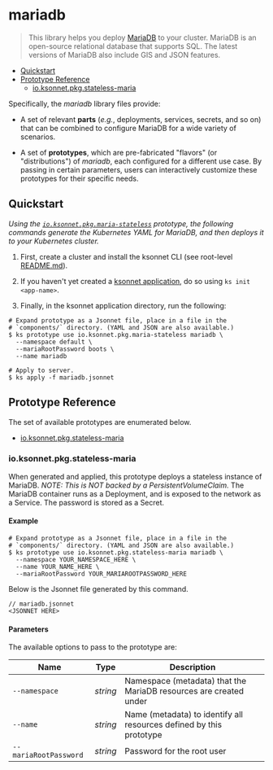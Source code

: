 # mariadb

> This library helps you deploy [MariaDB](https://mariadb.org/) to your cluster.
MariaDB is an open-source relational database that supports SQL. The latest versions of MariaDB also include GIS and JSON features.


* [Quickstart](#quickstart)
* [Prototype Reference](#prototype-reference)
  * [io.ksonnet.pkg.stateless-maria](#io.ksonnet.pkg.stateless-maria)

Specifically, the *mariadb* library files provide:
* A set of relevant **parts** (_e.g._, deployments, services, secrets, and so on) that can be combined to configure MariaDB for a wide variety of scenarios.

* A set of **prototypes**, which are pre-fabricated "flavors" (or "distributions") of *mariadb*, each configured for a different use case. By passing in certain parameters, users can interactively customize these prototypes for their specific needs.

## Quickstart

*Using the [`io.ksonnet.pkg.maria-stateless`](io.ksonnet.pkg.maria-stateless) prototype, the following commands generate the Kubernetes YAML for MariaDB, and then deploys it to your Kubernetes cluster.*

1. First, create a cluster and install the ksonnet CLI (see root-level [README.md](rootReadme)).

2. If you haven't yet created a [ksonnet application](linkToSomewhere), do so using `ks init <app-name>`.

3. Finally, in the ksonnet application directory, run the following:

```shell
# Expand prototype as a Jsonnet file, place in a file in the
# `components/` directory. (YAML and JSON are also available.)
$ ks prototype use io.ksonnet.pkg.maria-stateless mariadb \
  --namespace default \
  --mariaRootPassword boots \
  --name mariadb

# Apply to server.
$ ks apply -f mariadb.jsonnet
```

## Prototype Reference

The set of available prototypes are enumerated below.

  * [io.ksonnet.pkg.stateless-maria](#io.ksonnet.pkg.stateless-maria)

### io.ksonnet.pkg.stateless-maria

When generated and applied, this prototype deploys a stateless instance of MariaDB. *NOTE: This is NOT backed by a PersistentVolumeClaim.* The MariaDB container runs as a Deployment, and is exposed to the network as a Service. The password is stored as a Secret.

#### Example

```shell
# Expand prototype as a Jsonnet file, place in a file in the
# `components/` directory. (YAML and JSON are also available.)
$ ks prototype use io.ksonnet.pkg.stateless-maria mariadb \
  --namespace YOUR_NAMESPACE_HERE \
  --name YOUR_NAME_HERE \
  --mariaRootPassword YOUR_MARIAROOTPASSWORD_HERE
```

Below is the Jsonnet file generated by this command.

```
// mariadb.jsonnet
<JSONNET HERE>
```

#### Parameters

The available options to pass to the prototype are:

| Name | Type | Description|
| --- | --- | --- |
| `--namespace` | *string* | Namespace (metadata) that the MariaDB resources are created under |
| `--name` | *string* | Name (metadata) to identify all resources defined by this prototype |
| `--mariaRootPassword` | *string* | Password for the root user |


[rootReadme]: https://github.com/ksonnet/mixins
